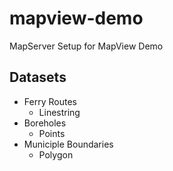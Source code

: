# mapview-demo
MapServer  Setup for MapView Demo

## Datasets

 - Ferry Routes
 	- Linestring
 - Boreholes
 	- Points
 - Municiple Boundaries
 	- Polygon
